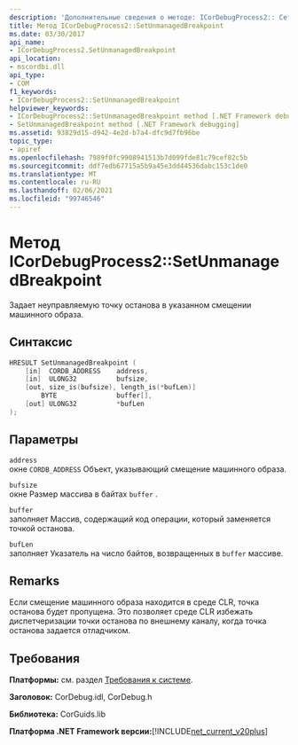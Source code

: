 ```yaml
---
description: 'Дополнительные сведения о методе: ICorDebugProcess2:: Сетунманажедбреакпоинт'
title: Метод ICorDebugProcess2::SetUnmanagedBreakpoint
ms.date: 03/30/2017
api_name:
- ICorDebugProcess2.SetUnmanagedBreakpoint
api_location:
- mscordbi.dll
api_type:
- COM
f1_keywords:
- ICorDebugProcess2::SetUnmanagedBreakpoint
helpviewer_keywords:
- ICorDebugProcess2::SetUnmanagedBreakpoint method [.NET Framework debugging]
- SetUnmanagedBreakpoint method [.NET Framework debugging]
ms.assetid: 93829d15-d942-4e2d-b7a4-dfc9d7fb96be
topic_type:
- apiref
ms.openlocfilehash: 7989f0fc9908941513b7d099fde81c79cef82c5b
ms.sourcegitcommit: ddf7edb67715a5b9a45e3dd44536dabc153c1de0
ms.translationtype: MT
ms.contentlocale: ru-RU
ms.lasthandoff: 02/06/2021
ms.locfileid: "99746546"
---
```

# <a name="icordebugprocess2setunmanagedbreakpoint-method"></a>Метод ICorDebugProcess2::SetUnmanagedBreakpoint

Задает неуправляемую точку останова в указанном смещении машинного образа.  
  
## <a name="syntax"></a>Синтаксис  
  
```cpp  
HRESULT SetUnmanagedBreakpoint (  
    [in]  CORDB_ADDRESS    address,  
    [in]  ULONG32          bufsize,  
    [out, size_is(bufsize), length_is(*bufLen)]
        BYTE               buffer[],  
    [out] ULONG32          *bufLen  
);  
```  
  
## <a name="parameters"></a>Параметры  

 `address`  
 окне `CORDB_ADDRESS` Объект, указывающий смещение машинного образа.  
  
 `bufsize`  
 окне Размер массива в байтах `buffer` .  
  
 `buffer`  
 заполняет Массив, содержащий код операции, который заменяется точкой останова.  
  
 `bufLen`  
 заполняет Указатель на число байтов, возвращенных в `buffer` массиве.  
  
## <a name="remarks"></a>Remarks  

 Если смещение машинного образа находится в среде CLR, точка останова будет пропущена. Это позволяет среде CLR избежать диспетчеризации точки останова по внешнему каналу, когда точка останова задается отладчиком.  
  
## <a name="requirements"></a>Требования  

 **Платформы:** см. раздел [Требования к системе](../../get-started/system-requirements.md).  
  
 **Заголовок:** CorDebug.idl, CorDebug.h  
  
 **Библиотека:** CorGuids.lib  
  
 **Платформа .NET Framework версии:**[!INCLUDE[net_current_v20plus](../../../../includes/net-current-v20plus-md.md)]
